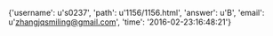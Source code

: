 {'username': u's0237', 'path': u'1156/1156.html', 'answer': u'B', 'email': u'zhangjqsmiling@gmail.com', 'time': '2016-02-23:16:48:21'}